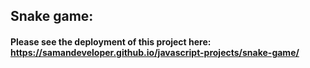 ## Snake game:
#### Please see the deployment of this project here: https://samandeveloper.github.io/javascript-projects/snake-game/
